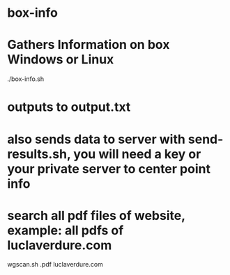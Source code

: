 # box-info
# Gathers Information on box Windows or Linux
./box-info.sh
# outputs to output.txt
# also sends data to server with send-results.sh, you will need a key or your private server to center point info


# search all pdf files of website, example: all pdfs of luclaverdure.com
wgscan.sh .pdf luclaverdure.com
